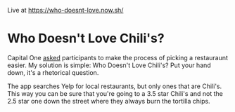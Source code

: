 Live at https://who-doesnt-love.now.sh/
# Who Doesn't Love Chili's?
Capital One [asked](https://www.mindsumo.com/contests/d052bcf8-4580-4922-95ef-a9f6ceaf0f10) participants to make the process of picking a restauraunt easier. My solution is simple: Who Doesn't Love Chili's? Put your hand down, it's a rhetorical question.

The app searches Yelp for local restaurants, but only ones that are Chili's. This way you can be sure that you're going to a 3.5 star Chili's and not the 2.5 star one down the street where they always burn the tortilla chips.
